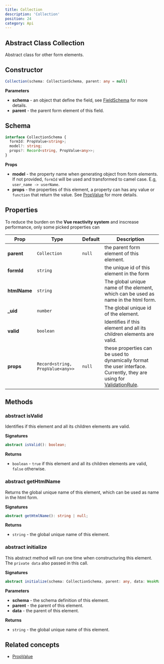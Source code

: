 ```yaml
---
title: Collection
description: 'Collection'
position: 24
category: Api
---
```


## Abstract Class Collection
<tree :items="[
  { text: 'Element', url: '/api/element' },
  { text: 'Collection' }
]"></tree>

Abstract class for other form elements.

## Constructor
```typescript
Collection(schema: CollectionSchema, parent: any = null)
```

**Parameters**
- **schema** - an object that define the field, see [FieldSchema](/api/form-field#schema) for more details. 
- **parent** - the parent form element of this field.

## Schema
```typescript
interface CollectionSchema {
  formId: PropValue<string>;
  model?: string;
  props?: Record<string, PropValue<any>>;
}
```

**Props**
- **model** - the property name when generating object from form elements. If not provided, `formId` will be used and transformed to camel case. E.g, `user_name -> userName`.
- **props** - the properties of this element, a property can has any value or `function` that return the value. See [PropValue]() for more details.

## Properties
<alert>

To reduce the burden on the **Vue reactivity system** and inscrease performance, only some picked properties can <prop-infos reactive></prop-infos>

</alert>

| Prop | Type | Default | Description |
| ---- | ---- | ---------------- | ----------- |
| **parent** <prop-infos readonly></prop-infos> | `Collection` | `null` | the parent form element of this element. |
| **formId** <prop-infos readonly></prop-infos> | `string` | | the unique id of this element in the form |
| **htmlName** <prop-infos readonly></prop-infos> | `string` | | The global unique name of the element, which can be used as name in the html form. |
| **_uid** <prop-infos readonly></prop-infos> | `number` | | The global unique id of the element. |
| **valid** <prop-infos readonly></prop-infos> | `boolean` | | Identifies if this element and all its children elements are valid. |
| **props** <prop-infos readonly></prop-infos> | `Record<string, PropValue<any>>` | `null` | these properties can be used to dynamically format the user interface. Currently, they are using for [ValidationRule](/api/validation-rule). |

## Methods
### abstract isValid
Identifies if this element and all its children elements are valid.

**Signatures**
```typescript
abstract isValid(): boolean;
```

**Returns**
- `boolean` - `true` if this element and all its children elements are valid, `false` otherwise.

### abstract getHtmlName
Returns the global unique name of this element, which can be used as name in the html form.

**Signatures**
```typescript
abstract getHtmlName(): string | null;
```

**Returns**
- `string` - the global unique name of this element.

### abstract initialize
This abstract method will run one time when constructuring this element. The `private data` also passed in this call.

**Signatures**
```typescript
abstract initialize(schema: CollectionSchema, parent: any, data: WeakMap<Collection, CollectionData>, ...args: any[]): void;
```

**Parameters**
- **schema** - the schema definition of this element.
- **parent** - the parent of this element.
- **data** - the parent of this element.

**Returns**
- `string` - the global unique name of this element.

## Related concepts
- [PropValue]()
